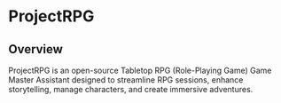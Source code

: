 # ProjectRPG

## Overview

ProjectRPG is an open-source Tabletop RPG (Role-Playing Game) Game Master Assistant designed to streamline RPG sessions, enhance storytelling, manage characters, and create immersive adventures.